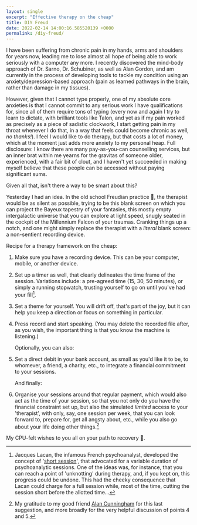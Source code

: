 ```yaml
---
layout: single
excerpt: "Effective therapy on the cheap"
title: DIY Freud
date: 2022-02-14 14:00:16.585520139 +0000 
permalink: /diy-freud/
---
```


I have been suffering from chronic pain in my hands, arms and shoulders for years now, leading me to lose almost all hope of being able to work seriously with a computer any more. I recently discovered the mind-body approach of Dr. Sarno, Dr. Schubiner, as well as Alan Gordon, and am currently in the process of developing tools to tackle my condition using an anxiety/depression-based approach (pain as learned pathways in the brain, rather than damage in my tissues).

However, given that I cannot type properly, one of my absolute core anxieties is that I cannot commit to any serious work I have qualifications for, since all of them require tons of typing (every now and again I try to learn to dictate, with brilliant tools like Talon, and yet as if my pain worked as precisely as a piece of sadistic clockwork, I start getting pain in my throat whenever I  do that, in a way that feels could become chronic as well, *no thanks!*). I feel I would like to do therapy, but that costs a lot of money, which at the moment just adds more anxiety to my personal heap. Full disclosure: I know there are many pay-as-you-can counselling services, but an inner brat within me yearns for the gravitas of someone older, experienced, with a fair bit of clout, and I haven't yet succeeded in making myself believe that these people can be accessed without paying significant sums.

Given all that, isn't there a way to be smart about this?

Yesterday I had an idea. In the old school Freudian practice 🖤, the therapist would be as silent as possible, trying to be this blank screen on which you can project the Bayeux tapestry of your fantasies, this mostly empty intergalactic universe that you can explore at light speed, snugly seated in the cockpit of the Millennium Falcon of your traumas. Cranking things up a notch, and one might simply replace the therapist with a *literal* blank screen: a non-sentient recording device. 

Recipe for a therapy framework on the cheap:

1. Make sure you have a recording device. This can be your computer, mobile, or another device.
2. Set up a timer as well, that clearly delineates the time frame of the session. Variations include: a pre-agreed time (15, 30, 50 minutes), or simply a running stopwatch, trusting yourself to go on until you've had your fill[^1].
3. Set a theme for yourself. You will drift off, that's part of the joy, but it can help you keep a direction or focus on something in particular.
4. Press record and start speaking. (You may delete the recorded file after, as you wish, the important thing is that you know the machine is listening.)

   Optionally, you can also:
5. Set a direct debit in your bank account, as small as you'd like it to be, to whomever, a friend, a charity, etc., to integrate a financial commitment to your sessions.

   And finally:
6. Organise your sessions around that regular payment, which would also act as the time of your session, so that you not only do you have the financial constraint set up, but also the simulated *limited* access to your 'therapist', with only, say, one session per week, that you can look forward to, prepare for, get all angsty about, etc., while you also go about your life doing other things.[^2]

My CPU-felt wishes to you all on your path to recovery 🤖.

[^1]: Jacques Lacan, the infamous French psychoanalyst, developed the concept of '[short session](https://www.lacanonline.com/2010/07/the-short-session/)', that advocated for a variable duration of psychoanalytic sessions. One of the ideas was, for instance, that you can reach a point of 'unknotting' during therapy, and, if you kept on, this progress could be undone. This had the cheeky consequence that Lacan could charge for a full session while, most of the time, cutting the session short before the allotted time...
[^2]: My gratitude to my good friend [Alan Cunningham](https://twitter.com/alanmcunningham) for this last suggestion, and more broadly for the very helpful discussion of points 4 and 5.
